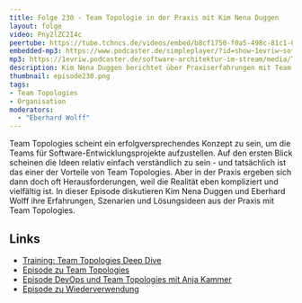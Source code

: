 ```yaml
---
title: Folge 230 - Team Topologie in der Praxis mit Kim Nena Duggen
layout: folge
video: Pny2lZC2I4c
peertube: https://tube.tchncs.de/videos/embed/b8cf1750-f0a5-498c-81c1-084c677b6607
embedded-mp3: https://www.podcaster.de/simpleplayer/?id=show~1evriw~software-architektur-im-stream~pod-fab630c6fd3522c2387e72855a&v=1726510798
mp3: https://1evriw.podcaster.de/software-architektur-im-stream/media/Team_Topologies_in_der_Praxis_mit_Kim_Nena_Duggen.mp3
description: Kim Nena Duggen berichtet über Praxiserfahrungen mit Team Topologies
thumbnail: episode230.png
tags:
- Team Topologies
- Organisation
moderators:
  - "Eberhard Wolff"
---
```


Team Topologies scheint ein erfolgversprechendes Konzept zu sein, um
die Teams für Software-Entwicklungsprojekte aufzustellen. Auf den
ersten Blick scheinen die Ideen relativ einfach verständlich zu sein -
und tatsächlich ist das einer der Vorteile von Team Topologies. Aber
in der Praxis ergeben sich dann doch oft Herausforderungen, weil die
Realität eben kompliziert und vielfältig ist. In dieser Episode
diskutieren Kim Nena Duggen und Eberhard Wolff ihre Erfahrungen,
Szenarien und Lösungsideen aus der Praxis mit Team Topologies.

## Links

* [Training: Team Topologies Deep
  Dive](https://www.socreatory.com/de/trainings/team-topologies-pro)
* [Episode zu Team Topologies](/2024/04/18/folge213.html)
* [Episode DevOps und Team Topologies mit Anja
  Kammer](/2020/12/07/folge031.html)
* [Episode zu Wiederverwendung](/2020/12/07/folge031.html)

